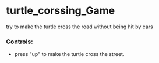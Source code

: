 # turtle_corssing_Game
try to make the turtle cross the road without being hit by cars

### Controls:
- press "up" to make the turtle cross the street.
